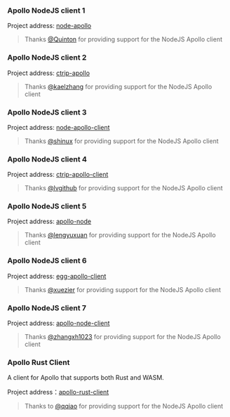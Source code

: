 ### Apollo NodeJS client 1

Project address: [node-apollo](https://github.com/Quinton/node-apollo)

> Thanks [@Quinton](https://github.com/Quinton) for providing support for the NodeJS Apollo client

### Apollo NodeJS client 2

Project address: [ctrip-apollo](https://github.com/kaelzhang/ctrip-apollo)

> Thanks [@kaelzhang](https://github.com/kaelzhang) for providing support for the NodeJS Apollo client

### Apollo NodeJS client 3

Project address: [node-apollo-client](https://github.com/shinux/node-apollo-client)

> Thanks [@shinux](https://github.com/shinux) for providing support for the NodeJS Apollo client

### Apollo NodeJS client 4

Project address: [ctrip-apollo-client](https://github.com/lvgithub/ctrip-apollo-client)

> Thanks [@lvgithub](https://github.com/lvgithub) for providing support for the NodeJS Apollo client

### Apollo NodeJS client 5

Project address: [apollo-node](https://github.com/lengyuxuan/apollo-node)

> Thanks [@lengyuxuan](https://github.com/lengyuxuan) for providing support for the NodeJS Apollo client

### Apollo NodeJS client 6

Project address: [egg-apollo-client](https://github.com/xuezier/egg-apollo-client)

> Thanks [@xuezier](https://github.com/xuezier) for providing support for the NodeJS Apollo client

### Apollo NodeJS client 7

Project address: [apollo-node-client](https://github.com/zhangxh1023/apollo-node-client)

> Thanks [@zhangxh1023](https://github.com/zhangxh1023) for providing support for the NodeJS Apollo client

### Apollo Rust Client

A client for Apollo that supports both Rust and WASM.

Project address：[apollo-rust-client](https://github.com/qqiao/apollo-rust-client)

> Thanks to [@qqiao](https://github.com/qqiao) for providing support for the NodeJS Apollo client
